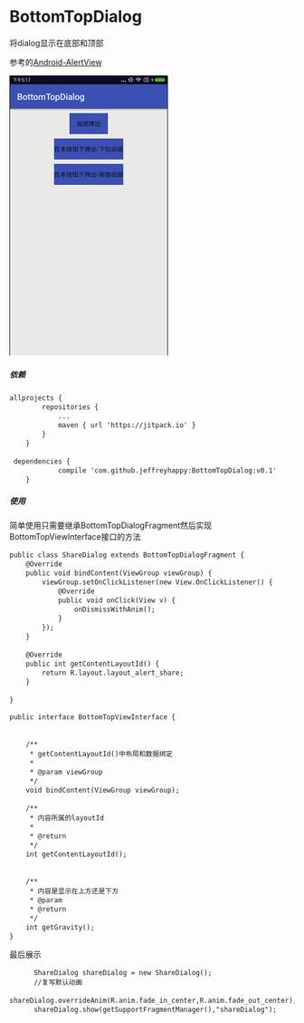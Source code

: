 # BottomTopDialog
将dialog显示在底部和顶部

参考的[Android-AlertView](https://github.com/saiwu-bigkoo/Android-AlertView)

![screenshot](/screenshot.gif)



##### 依赖
``````
allprojects {
		repositories {
			...
			maven { url 'https://jitpack.io' }
		}
	}
  
 dependencies {
	        compile 'com.github.jeffreyhappy:BottomTopDialog:v0.1'
	}
``````

##### 使用
简单使用只需要继承BottomTopDialogFragment然后实现BottomTopViewInterface接口的方法



``````
public class ShareDialog extends BottomTopDialogFragment {
    @Override
    public void bindContent(ViewGroup viewGroup) {
        viewGroup.setOnClickListener(new View.OnClickListener() {
            @Override
            public void onClick(View v) {
                onDismissWithAnim();
            }
        });
    }

    @Override
    public int getContentLayoutId() {
        return R.layout.layout_alert_share;
    }

}

``````

``````
public interface BottomTopViewInterface {


    /**
     * getContentLayoutId()中布局和数据绑定
     *
     * @param viewGroup
     */
    void bindContent(ViewGroup viewGroup);

    /**
     * 内容所属的layoutId
     *
     * @return
     */
    int getContentLayoutId();


    /**
     * 内容是显示在上方还是下方
     * @param
     * @return
     */
    int getGravity();
}
``````

最后展示
``````
      ShareDialog shareDialog = new ShareDialog();
      //复写默认动画
      shareDialog.overrideAnim(R.anim.fade_in_center,R.anim.fade_out_center);
      shareDialog.show(getSupportFragmentManager(),"shareDialog");
``````



